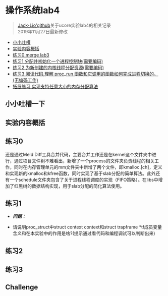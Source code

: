 # 操作系统lab4
> [Jack-Lio'github](https://github.com/Jack-Lio)关于ucore实验lab4的相关记录     
> 2019年11月27日最新修改

-   [小小吐槽](#小小吐槽)
-   [实验内容概括](#实验内容概括)
-   [练习0 merge lab3](#练习0)
-   [练习1 分配并初始化一个进程控制块(需要编码)](#练习1)
-   [练习2 为新创建的内核线程分配资源(需要编码)](#练习2)
-   [练习3 阅读代码,理解 proc_run 函数和它调用的函数如何完成进程切换的。(无编码工作)](#练习3)
-   [拓展练习 实现支持任意大小的内存分配算法](#Challenge)

## 小小吐槽一下

## 实验内容概括

## 练习0
还是通过Meld Diff工具合并代码，主要合并工作还是在kernel这个文件夹中进行，通过项目文件树不难看出，新增了一个process的文件夹负责线程的相关工作，同时在内存管理单元的mm文件夹中新增了两个文件，即kmalloc.[ch]，定义和实现新的kmalloc和kfree函数，同时实现了基于slab分配的简单算法。此外还有一个schedule文件夹包含了关于进程线程调度的实现（FIFO策略）。在libs中增加了红黑树的数据结构实现，用于slab分配的简化算法使用。
## 练习1


- ***问题：***

- 请说明proc_struct中struct context context和struct trapframe *tf成员变量含义和在本实验中的作用是啥?(提示通过看代码和编程调试可以判断出来)


## 练习2

## 练习3

## Challenge
